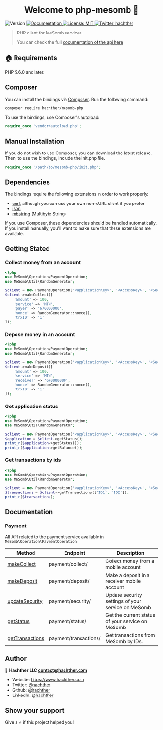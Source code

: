 <h1 align="center">Welcome to php-mesomb 👋</h1>
<p>
  <img alt="Version" src="https://img.shields.io/badge/version-1.2-blue.svg?cacheSeconds=2592000" />
  <a href="https://mesomb.hachther.com/en/api/v1.1/schema/" target="_blank">
    <img alt="Documentation" src="https://img.shields.io/badge/documentation-yes-brightgreen.svg" />
  </a>
  <a href="#" target="_blank">
    <img alt="License: MIT" src="https://img.shields.io/badge/License-MIT-yellow.svg" />
  </a>
  <a href="https://twitter.com/hachther" target="_blank">
    <img alt="Twitter: hachther" src="https://img.shields.io/twitter/follow/hachther.svg?style=social" />
  </a>
</p>

> PHP client for MeSomb services.
> 
> You can check the full [documentation of the api here](https://mesomb.hachther.com/en/api/v1.1/schema/)

## 🏠 Requirements

PHP 5.6.0 and later.

## Composer

You can install the bindings via [Composer](http://getcomposer.org/). Run the following command:

```sh
composer require hachther/mesomb-php
```

To use the bindings, use Composer's [autoload](https://getcomposer.org/doc/01-basic-usage.md#autoloading):

```php
require_once 'vendor/autoload.php';
```

## Manual Installation

If you do not wish to use Composer, you can download the latest release. Then, to use the bindings, include the init.php file.

```php
require_once '/path/to/mesomb-php/init.php';
```

## Dependencies

The bindings require the following extensions in order to work properly:

- [curl](https://secure.php.net/manual/en/book.curl.php), although you can use your own non-cURL client if you prefer
- [json](https://secure.php.net/manual/en/book.json.php)
- [mbstring](https://secure.php.net/manual/en/book.mbstring.php) (Multibyte String)

If you use Composer, these dependencies should be handled automatically. If you install manually, you'll want to make sure that these extensions are available.

## Getting Stated

### Collect money from an account

```PHP
<?php
use MeSomb\Operation\PaymentOperation;
use MeSomb\Util\RandomGenerator;

$client = new PaymentOperation('<applicationKey>', '<AccessKey>', '<SecretKey>');
$client->makeCollect([
    'amount' => 100,
    'service' => 'MTN',
    'payer' => '670000000',
    'nonce' => RandomGenerator::nonce(),
    'trxID' => '1'
]);
```

### Depose money in an account

```PHP
<?php
use MeSomb\Operation\PaymentOperation;
use MeSomb\Util\RandomGenerator;

$client = new PaymentOperation('<applicationKey>', '<AccessKey>', '<SecretKey>');
$client->makeDeposit([
    'amount' => 100,
    'service' => 'MTN',
    'receiver' => '670000000',
    'nonce' => RandomGenerator::nonce(),
    'trxID' => '1'
]);
```

### Get application status

```PHP
<?php
use MeSomb\Operation\PaymentOperation;
use MeSomb\Util\RandomGenerator;

$client = new PaymentOperation('<applicationKey>', '<AccessKey>', '<SecretKey>');
$application = $client->getStatus();
print_r($application->getStatus());
print_r($application->getBalance());
```

### Get transactions by ids

```PHP
<?php
use MeSomb\Operation\PaymentOperation;
use MeSomb\Util\RandomGenerator;

$client = new PaymentOperation('<applicationKey>', '<AccessKey>', '<SecretKey>');
$transactions = $client->getTransactions(['ID1', 'ID2']);
print_r($transactions);
```

## Documentation

### Payment

All API related to the payment service available in ```MeSomb\Operation\PaymentOperation```

| Method                                                            | Endpoint              | Description                                        |
|-------------------------------------------------------------------|-----------------------|----------------------------------------------------|
| [makeCollect](docs/README.md#PaymentOperationmakeCollect)         | payment/collect/      | Collect money from a mobile account                |
| [makeDeposit](docs/README.md#PaymentOperationmakeDeposit)         | payment/deposit/      | Make a deposit in a receiver mobile account        |
| [updateSecurity](docs/README.md#PaymentOperationupdateSecurity)   | payment/security/     | Update security settings of your service on MeSomb |
| [getStatus](docs/README.md#PaymentOperationgetStatus)             | payment/status/       | Get the current status of your service on MeSomb   |
| [getTransactions](docs/README.md#PaymentOperationgetTransactions) | payment/transactions/ | Get transactions from MeSomb by IDs.               |

## Author

👤 **Hachther LLC <contact@hachther.com>**

* Website: https://www.hachther.com
* Twitter: [@hachther](https://twitter.com/hachther)
* Github: [@hachther](https://github.com/hachther)
* LinkedIn: [@hachther](https://linkedin.com/in/hachther)

## Show your support

Give a ⭐️ if this project helped you!
